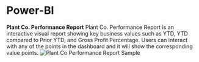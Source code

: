 # Power-BI
**Plant Co. Performance Report**
Plant Co. Performance Report is an interactive visual report showing key business values such as YTD, YTD compared to Prior YTD, and Gross Profit Percentage.
Users can interact with any of the points in the dashboard and it will show the corresponding value points.
![Plant Co  Performance Report Sample](https://github.com/dannyjkim37/dannyjkim37/assets/160215128/6b8356d6-5c6b-41b1-b6d9-ce0c7fc65e58)
